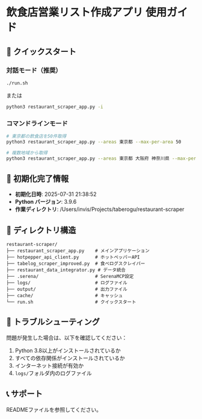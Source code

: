 # 飲食店営業リスト作成アプリ 使用ガイド

## 🚀 クイックスタート

### 対話モード（推奨）
```bash
./run.sh
```
または
```bash
python3 restaurant_scraper_app.py -i
```

### コマンドラインモード
```bash
# 東京都の飲食店を50件取得
python3 restaurant_scraper_app.py --areas 東京都 --max-per-area 50

# 複数地域から取得
python3 restaurant_scraper_app.py --areas 東京都 大阪府 神奈川県 --max-per-area 100
```

## 📝 初期化完了情報

- **初期化日時**: 2025-07-31 21:38:52
- **Python バージョン**: 3.9.6
- **作業ディレクトリ**: /Users/invis/Projects/taberogu/restaurant-scraper

## 📁 ディレクトリ構造

```
restaurant-scraper/
├── restaurant_scraper_app.py    # メインアプリケーション
├── hotpepper_api_client.py      # ホットペッパーAPI
├── tabelog_scraper_improved.py  # 食べログスクレイパー
├── restaurant_data_integrator.py # データ統合
├── .serena/                     # SerenaMCP設定
├── logs/                        # ログファイル
├── output/                      # 出力ファイル
├── cache/                       # キャッシュ
└── run.sh                       # クイックスタート
```

## 🔧 トラブルシューティング

問題が発生した場合は、以下を確認してください：

1. Python 3.8以上がインストールされているか
2. すべての依存関係がインストールされているか
3. インターネット接続が有効か
4. `logs/`フォルダ内のログファイル

## 📞 サポート

READMEファイルを参照してください。
